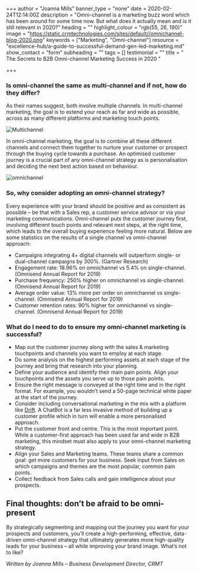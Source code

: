 +++
author = "Joanna Mills"
banner_type = "none"
date = 2020-02-24T12:14:00Z
description = "Omni-channel is a marketing buzz word which has been around for some time now. But what does it actually mean and is it still relevant in 2020?"
heading = ""
highlight_colour = "rgb(55, 26, 190)"
image = "https://static.crmtechnologies.com/sites/default//omnichannel-blog-2020.png"
keywords = ["Marketing", "Omni-channel"]
resource = "excellence-hub/a-guide-to-successful-demand-gen-led-marketing.md"
show_contact = "form"
subheading = ""
tags = []
testimonial = ""
title = " The Secrets to B2B Omni-channel Marketing Success in 2020 "

+++
### Is omni-channel the same as multi-channel and if not, how do they differ?

As their names suggest, both involve multiple channels. In multi-channel marketing, the goal is to extend your reach as far and wide as possible, across as many different platforms and marketing touch points.

![Multichannel](https://static.crmtechnologies.com/sites/default//inline-images/multichannel.png)

In omni-channel marketing, the goal is to combine all these different channels and connect them together to nurture your customer or prospect through the buying cycle towards a purchase. An optimised customer journey is a crucial part of any omni-channel strategy as is personalisation and deciding the next best action based on behaviour.

![omnichannel](https://static.crmtechnologies.com/sites/default//inline-images/omnichannel.png)

### So, why consider adopting an omni-channel strategy?

Every experience with your brand should be positive and as consistent as possible – be that with a Sales rep, a customer service advisor or via your marketing communications. Omni-channel puts the customer journey first, involving different touch points and relevant next steps, at the right time, which leads to the overall buying experience feeling more natural. Below are some statistics on the results of a single channel vs omni-channel approach:

* Campaigns integrating 4+ digital channels will outperform single- or dual-channel campaigns by 300%. (Gartner Research)
* Engagement rate: 18.96% on omnichannel vs 5.4% on single-channel. (Omnisend Annual Report for 2019)
* Purchase frequency: 250% higher on omnichannel vs single-channel. (Omnisend Annual Report for 2019)
* Average order value: 13% more per order on omnichannel vs single-channel. (Omnisend Annual Report for 2019)
* Customer retention rates: 90% higher for omnichannel vs single-channel. (Omnisend Annual Report for 2019)

### What do I need to do to ensure my omni-channel marketing is successful?

* Map out the customer journey along with the sales & marketing touchpoints and channels you want to employ at each stage.
* Do some analysis on the highest performing assets at each stage of the journey and bring that research into your planning.
* Define your audience and identify their main pain points. Align your touchpoints and the assets you serve up to those pain points.
* Ensure the right message is conveyed at the right time and in the right format. For example, you wouldn’t send a 50-page technical white paper at the start of the journey.
* Consider including conversational marketing in the mix with a platform like [Drift](https://www.drift.com/). A ChatBot is a far less invasive method of building up a customer profile which in turn will enable a more personalised approach.
* Put the customer front and centre. This is the most important point. While a customer-first approach has been used far and wide in B2B marketing, this mindset must also apply to your omni-channel marketing strategy.
* Align your Sales and Marketing teams. These teams share a common goal: get more customers for your business. Seek input from Sales on which campaigns and themes are the most popular, common pain points.
* Collect feedback from Sales calls and gain intelligence about your prospects.

## Final thoughts: don’t be afraid to be omni-present

By strategically segmenting and mapping out the journey you want for your prospects and customers, you’ll create a high-performing, effective, data-driven omni-channel strategy that ultimately generates more high-quality leads for your business – all while improving your brand image. What’s not to like?

_Written by Joanna Mills – Business Development Director, CRMT_
